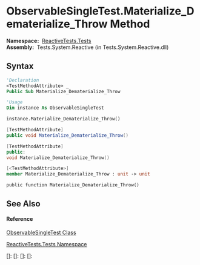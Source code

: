 # ObservableSingleTest.Materialize\_Dematerialize\_Throw Method

**Namespace:**  [ReactiveTests.Tests](ReactiveTests.Tests\ReactiveTests.Tests.md)  
**Assembly:**  Tests.System.Reactive (in Tests.System.Reactive.dll)

## Syntax

```vb
'Declaration
<TestMethodAttribute> _
Public Sub Materialize_Dematerialize_Throw
```

```vb
'Usage
Dim instance As ObservableSingleTest

instance.Materialize_Dematerialize_Throw()
```

```csharp
[TestMethodAttribute]
public void Materialize_Dematerialize_Throw()
```

```c++
[TestMethodAttribute]
public:
void Materialize_Dematerialize_Throw()
```

```fsharp
[<TestMethodAttribute>]
member Materialize_Dematerialize_Throw : unit -> unit 
```

```jscript
public function Materialize_Dematerialize_Throw()
```

## See Also

#### Reference

[ObservableSingleTest Class](ObservableSingleTest\ObservableSingleTest.md)

[ReactiveTests.Tests Namespace](ReactiveTests.Tests\ReactiveTests.Tests.md)

[]: 
[]: 
[]: 
[]: 
